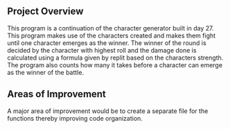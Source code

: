 ## Project Overview  
This program is a continuation of the character generator built in day 27. This program makes use of the characters created and makes them fight until one character emerges as the winner. The winner of the round is decided by the character with highest roll and the damage done is calculated using a formula given by replit based on the characters strength.  
The program also counts how many it takes before a character can emerge as the winner of the battle.

## Areas of Improvement  
A major area of improvement would be to create a separate file for the functions thereby improving code organization. 
